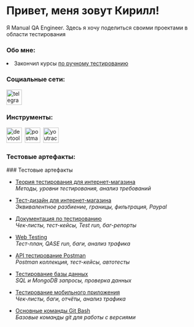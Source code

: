 # Привет, меня зовут Кирилл!
<p> Я Manual QA Engineer. Здесь я хочу поделиться своими проектами в области тестирования </p>


### Обо мне:
<div>
<li> Закончил курсы <a href="https://stepik.org/cert/2759693">по ручному тестированию </a> </li>
 </div>


### Социальные сети:
  <div id="badges">
       </a>
    <a href="https://t.me/sharkovkirill06" target="_blank">
      <img src="https://cdn-icons-png.flaticon.com/512/2111/2111646.png" width="40" height="40" alt="telegram" />
    </a>
  </div>


### Инструменты:
<div>
  <img src="https://d33wubrfki0l68.cloudfront.net/38b5c953a4667366685d55db55d057c86db1fc54/a0fdc/static/acae6b24d940347661ca901ea07f47c1/chrome-dev-logo-icon.png" title="devtools" alt="devtools" width="40" height="40"/>&nbsp
 <img src="https://www.svgrepo.com/show/354202/postman-icon.svg" title="postman" alt="postman" width="40" height="40"/>&nbsp
 <img src="https://upload.wikimedia.org/wikipedia/commons/thumb/8/8d/YouTrack_Icon.svg/1024px-YouTrack_Icon.svg.png?20200803082248" title="youtrack" alt="youtrack" width="40" height="40"/>
  </div>


 ### Тестовые артефакты:
 <div>
 ### Тестовые артефакты

- [Теория тестирования для интернет-магазина](https://github.com/Kirill2186/theory)  
  _Методы, уровни тестирования, анализ требований_

- [Тест-дизайн для интернет-магазина](https://github.com/Kirill2186/design)  
  _Эквивалентное разбиение, границы, фильтрация, Paypal_

- [Документация по тестированию](https://github.com/Kirill2186/docs)  
  _Чек-листы, тест-кейсы, Test run, баг-репорты_

- [Web Testing](https://github.com/Kirill2186/web)  
  _Тест-план, QASE run, баги, анализ трафика_

- [API тестирование Postman](https://github.com/Kirill2186/api)  
  _Postman коллекция, тест-кейсы, автотесты_

- [Тестирование базы данных](https://github.com/Kirill2186/database)  
  _SQL и MongoDB запросы, проверка данных_

- [Тестирование мобильного приложения](https://github.com/Kirill2186/mobile)  
  _Чек-листы, баги, отчёты, анализ трафика_

- [Основные команды Git Bash](https://github.com/Kirill2186/git_bash)  
  _Базовые команды git для работы с версиями_

  </div>